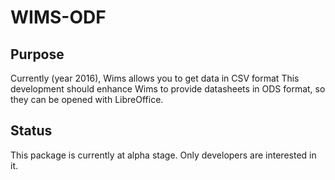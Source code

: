 # WIMS-ODF #

## Purpose ##

Currently (year 2016), Wims allows you to get data in CSV format
This development should enhance Wims to provide datasheets in ODS
format, so they can be opened with LibreOffice.

## Status ##

This package is currently at alpha stage. Only developers are interested
in it.
